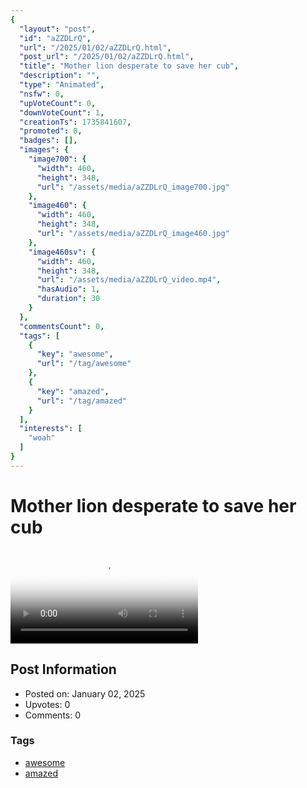 ```yaml
---
{
  "layout": "post",
  "id": "aZZDLrQ",
  "url": "/2025/01/02/aZZDLrQ.html",
  "post_url": "/2025/01/02/aZZDLrQ.html",
  "title": "Mother lion desperate to save her cub",
  "description": "",
  "type": "Animated",
  "nsfw": 0,
  "upVoteCount": 0,
  "downVoteCount": 1,
  "creationTs": 1735841607,
  "promoted": 0,
  "badges": [],
  "images": {
    "image700": {
      "width": 460,
      "height": 348,
      "url": "/assets/media/aZZDLrQ_image700.jpg"
    },
    "image460": {
      "width": 460,
      "height": 348,
      "url": "/assets/media/aZZDLrQ_image460.jpg"
    },
    "image460sv": {
      "width": 460,
      "height": 348,
      "url": "/assets/media/aZZDLrQ_video.mp4",
      "hasAudio": 1,
      "duration": 30
    }
  },
  "commentsCount": 0,
  "tags": [
    {
      "key": "awesome",
      "url": "/tag/awesome"
    },
    {
      "key": "amazed",
      "url": "/tag/amazed"
    }
  ],
  "interests": [
    "woah"
  ]
}
---
```


# Mother lion desperate to save her cub

<video controls playsinline loop poster="/assets/media/aZZDLrQ_image460.jpg">
  <source src="/assets/media/aZZDLrQ_video.mp4" type="video/mp4">
  Your browser does not support the video tag.
</video>

## Post Information

- Posted on: January 02, 2025
- Upvotes: 0
- Comments: 0

### Tags

- [awesome](/tag/awesome)
- [amazed](/tag/amazed)
